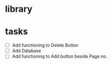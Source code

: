 # library

# tasks

- [ ] Add functioning to Delete Button
- [ ] Add Database
- [ ] Add functioning to Add button beside Page no.